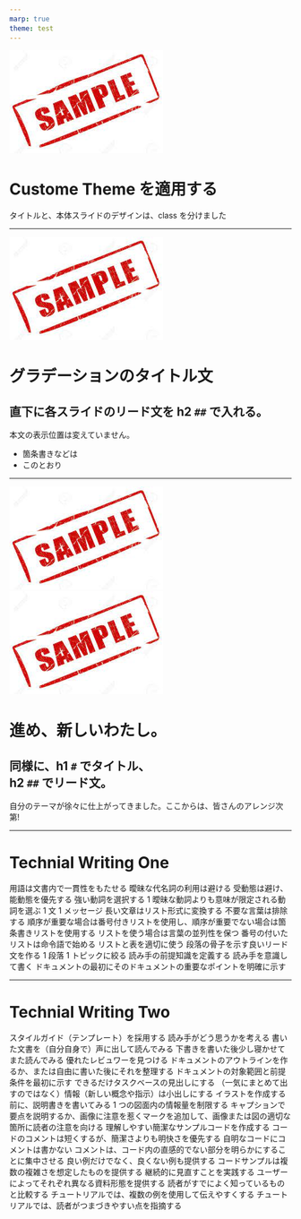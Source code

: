 ```yaml
---
marp: true
theme: test
---
```


<!--
class: title
-->

![bg brightness:0.6](images/sample.jpeg)

# Custome Theme を適用する

タイトルと、本体スライドのデザインは、class を分けました

---

<!--
class: slides
_footer: 'Photo by Michal Vasko　on Unsplash'
paginate: true
-->

![bg left:40%](images/sample.jpeg)

# グラデーションのタイトル文

## 直下に各スライドのリード文を h2 `##` で入れる。

本文の表示位置は変えていません。

- 箇条書きなどは
- このとおり

---

<!--
_backgroundColor: white
_footer: 'Photo by Chris Campbell, Dan on Unsplash'
-->

![bg right:60% contrast:1.5 brightness:1.2](images/sample.jpeg)
![bg 350% contrast:1.2 brightness:1](images/sample.jpeg)

# 進め、新しいわたし。

## 同様に、h1 `#` でタイトル、</br> h2 `##` でリード文。

自分のテーマが徐々に仕上がってきました。ここからは、皆さんのアレンジ次第!

---

# Technial Writing One

用語は文書内で一貫性をもたせる
曖昧な代名詞の利用は避ける
受動態は避け、能動態を優先する
強い動詞を選択する 1
曖昧な動詞よりも意味が限定される動詞を選ぶ
1 文 1 メッセージ
長い文章はリスト形式に変換する
不要な言葉は排除する
順序が重要な場合は番号付きリストを使用し、順序が重要でない場合は箇条書きリストを使用する
リストを使う場合は言葉の並列性を保つ
番号の付いたリストは命令語で始める
リストと表を適切に使う
段落の骨子を示す良いリード文を作る
1 段落 1 トピックに絞る
読み手の前提知識を定義する
読み手を意識して書く
ドキュメントの最初にそのドキュメントの重要なポイントを明確に示す

---

# Technial Writing Two

スタイルガイド（テンプレート）を採用する
読み手がどう思うかを考える
書いた文書を（自分自身で）声に出して読んでみる
下書きを書いた後少し寝かせてまた読んでみる
優れたレビュワーを見つける
ドキュメントのアウトラインを作るか、または自由に書いた後にそれを整理する
ドキュメントの対象範囲と前提条件を最初に示す
できるだけタスクベースの見出しにする
（一気にまとめて出すのではなく）情報（新しい概念や指示）は小出しにする
イラストを作成する前に、説明書きを書いてみる
1 つの図面内の情報量を制限する
キャプションで要点を説明するか、画像に注意を惹くマークを追加して、画像または図の適切な箇所に読者の注意を向ける
理解しやすい簡潔なサンプルコードを作成する
コードのコメントは短くするが、簡潔さよりも明快さを優先する
自明なコードにコメントは書かない
コメントは、コード内の直感的でない部分を明らかにすることに集中させる
良い例だけでなく、良くない例も提供する
コードサンプルは複数の複雑さを想定したものを提供する
継続的に見直すことを実践する
ユーザーによってそれぞれ異なる資料形態を提供する
読者がすでによく知っているものと比較する
チュートリアルでは、複数の例を使用して伝えやすくする
チュートリアルでは、読者がつまづきやすい点を指摘する
